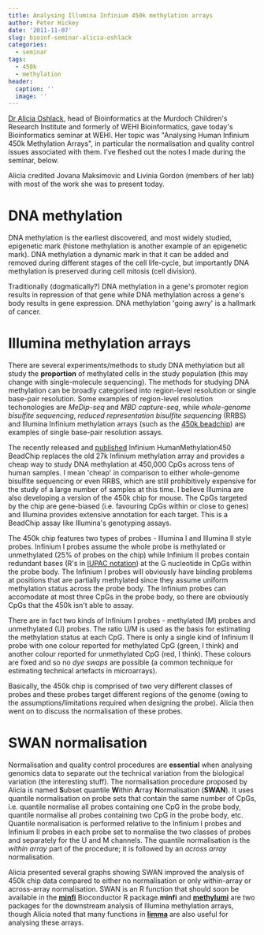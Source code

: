 ```yaml
---
title: Analysing Illumina Infinium 450k methylation arrays
author: Peter Hickey
date: '2011-11-07'
slug: bioinf-seminar-alicia-oshlack
categories:
  - seminar
tags:
  - 450k
  - methylation
header:
  caption: ''
  image: ''
---
```


[Dr Alicia Oshlack](https://www.mcri.edu.au/research/core-facilities/bioinformatics/), 
head of Bioinformatics at the Murdoch Children's Research Institute and 
formerly of WEHI Bioinformatics, gave today's Bioinformatics seminar at WEHI. 
Her topic was "Analysing Human Infinium 450k Methylation Arrays", in particular 
the normalisation and quality control issues associated with them. I've fleshed 
out the notes I made during the seminar, below.

Alicia credited Jovana Maksimovic and Livinia Gordon (members of her lab) with 
most of the work she was to present today.

# DNA methylation

DNA methylation is the earliest discovered, and most widely studied, epigenetic 
mark (histone methylation is another example of an epigenetic mark). DNA 
methylation a dynamic mark in that it can be added and removed during different 
stages of the cell life-cycle, but importantly DNA methylation is preserved 
during cell mitosis (cell division).

Traditionally (dogmatically?) DNA methylation in a gene's promoter region 
results in repression of that gene while DNA methylation across a gene's body 
results in gene expression. DNA methylation 'going awry' is a hallmark of 
cancer.

# Illumina methylation arrays

There are several experiments/methods to study DNA methylation but all study 
the **proportion** of methylated cells in the study population (this may change 
with single-molecule sequencing). The methods for studying DNA methylation can 
be broadly categorised into region-level resolution or single base-pair 
resolution. Some examples of region-level resolution techonologies are 
_MeDip-seq_ and _MBD capture-seq_, while _whole-genome bisulfite sequencing_, 
_reduced representation bisulfite sequencing_ (RRBS) and Illumina Infinium 
methylation arrays (such as the 
[450k beadchip](https://www.illumina.com/products/methylation_450_beadchip_kits.ilmn)) 
are examples of single base-pair resolution assays.

The recently released and 
[published](https://www.ncbi.nlm.nih.gov/pubmed/21593595) Infinium 
HumanMethylation450 BeadChip replaces the old 27k Infinium methylation array 
and provides a cheap way to study DNA methylation at 450,000 CpGs across tens 
of human samples. I mean 'cheap' in comparison to either whole-genome bisulfite 
sequencing or even RRBS, which are still prohibitively expensive for the study 
of a large number of samples at this time. I believe Illumina are also 
developing a version of the 450k chip for mouse. The CpGs targeted by the chip 
are gene-biased (i.e. favouring CpGs within or close to genes) and Illumina 
provides extensive annotation for each target. This is a BeadChip assay like 
Illumina's genotyping assays.

The 450k chip features two types of probes - Illumina I and Illumina II style 
probes. Infinium I probes assume the whole probe is methylated or unmethylated 
(25% of probes on the chip) while Infinium II probes contain redundant bases 
(R's in [IUPAC notation](https://www.bioinformatics.org/sms2/iupac.html)) at the 
G nucleotide in CpGs within the probe body. The Infinium I probes will 
obviously have binding problems at positions that are partially methylated 
since they assume uniform methylation status across the probe body. The 
Infinium probes can accomodate at most three CpGs in the probe body, so there 
are obviously CpGs that the 450k isn't able to assay.

There are in fact two kinds of Infinium I probes - methylated (M) probes and 
unmethylated (U) probes. The ratio U/M is used as the basis for estimating the 
methylation status at each CpG. There is only a single kind of Infinium II 
probe with one colour reported for methylated CpG (green, I think) and another 
colour reported for unmethylated CpG (red, I think). These colours are fixed 
and so no _dye swaps_ are possible (a common technique for estimating technical 
artefacts in microarrays).

Basically, the 450k chip is comprised of two very different classes of probes 
and these probes target different regions of the genome (owing to the 
assumptions/limitations required when designing the probe). Alicia then went on 
to discuss the normalisation of these probes.

# SWAN normalisation

Normalisation and quality control procedures are **essential** when analysing 
genomics data to separate out the technical variation from the biological 
variation (the interesting stuff). The normalisation procedure proposed by 
Alicia is named **S**ubset quantile **W**ithin **A**rray **N**ormalisation 
(**SWAN**). It uses quantile normalisation on probe sets that contain the same 
number of CpGs, i.e. quantile normalise all probes containing one CpG in the 
probe body, quantile normalise all probes containing two CpG in the probe body, 
etc. Quantile normalisation is performed relative to the Infinium I probes and 
Infinium II probes in each probe set to normalise the two classes of probes and 
separately for the U and M channels. The quantile normalisation is the 
_within array_ part of the procedure; it is followed by an _across array_ 
normalisation.

Alicia presented several graphs showing SWAN improved the analysis of 450k chip 
data compared to either no normalisation or only within-array or across-array 
normalisation. SWAN is an R function that should soon be available in the 
[**minfi**](https://www.bioconductor.org/packages/release/bioc/html/minfi.html) 
Bioconductor R package.**minfi** and [**methylumi**](https://www.bioconductor.org/packages/release/bioc/html/methylumi.html) 
are two packages for the downstream analysis of Illumina methylation arrays, 
though Alicia noted that many functions in [**limma**](https://bioconductor.org/packages/release/bioc/html/limma.html) 
are also useful for analysing these arrays.
